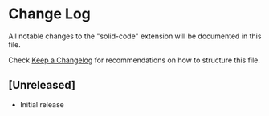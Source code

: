 # Change Log

All notable changes to the "solid-code" extension will be documented in this file.

Check [Keep a Changelog](http://keepachangelog.com/) for recommendations on how to structure this file.

## [Unreleased]

- Initial release